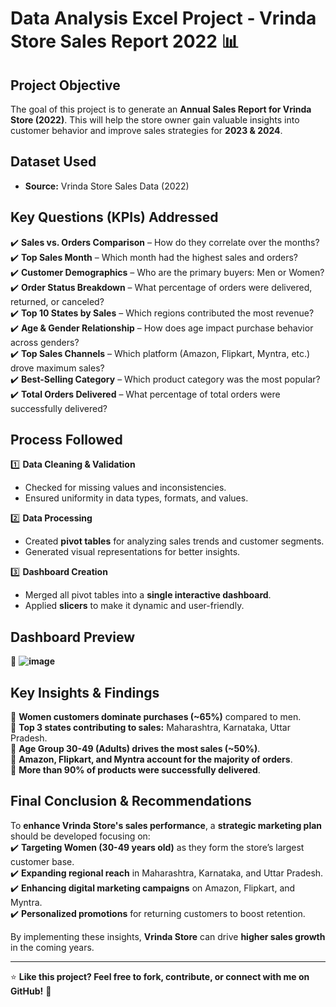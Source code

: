# Data Analysis Excel Project - Vrinda Store Sales Report 2022 📊  

## **Project Objective**  
The goal of this project is to generate an **Annual Sales Report for Vrinda Store (2022)**. This will help the store owner gain valuable insights into customer behavior and improve sales strategies for **2023 & 2024**.  

## **Dataset Used**  
- **Source:** Vrinda Store Sales Data (2022)  

## **Key Questions (KPIs) Addressed**  
✔️ **Sales vs. Orders Comparison** – How do they correlate over the months?  
✔️ **Top Sales Month** – Which month had the highest sales and orders?  
✔️ **Customer Demographics** – Who are the primary buyers: Men or Women?  
✔️ **Order Status Breakdown** – What percentage of orders were delivered, returned, or canceled?  
✔️ **Top 10 States by Sales** – Which regions contributed the most revenue?  
✔️ **Age & Gender Relationship** – How does age impact purchase behavior across genders?  
✔️ **Top Sales Channels** – Which platform (Amazon, Flipkart, Myntra, etc.) drove maximum sales?  
✔️ **Best-Selling Category** – Which product category was the most popular?  
✔️ **Total Orders Delivered** – What percentage of total orders were successfully delivered?  

## **Process Followed**  
1️⃣ **Data Cleaning & Validation**  
   - Checked for missing values and inconsistencies.  
   - Ensured uniformity in data types, formats, and values.  

2️⃣ **Data Processing**  
   - Created **pivot tables** for analyzing sales trends and customer segments.  
   - Generated visual representations for better insights.  

3️⃣ **Dashboard Creation**  
   - Merged all pivot tables into a **single interactive dashboard**.  
   - Applied **slicers** to make it dynamic and user-friendly.  

## **Dashboard Preview**  
📌 **![image](https://github.com/user-attachments/assets/da453e61-f2aa-4150-abfa-69c6a1bb0cd7)**  

## **Key Insights & Findings**  

📌 **Women customers dominate purchases (~65%)** compared to men.  
📌 **Top 3 states contributing to sales:** Maharashtra, Karnataka, Uttar Pradesh.  
📌 **Age Group 30-49 (Adults) drives the most sales (~50%)**.  
📌 **Amazon, Flipkart, and Myntra account for the majority of orders**.  
📌 **More than 90% of products were successfully delivered**.  

## **Final Conclusion & Recommendations**  

To **enhance Vrinda Store's sales performance**, a **strategic marketing plan** should be developed focusing on:  
✔️ **Targeting Women (30-49 years old)** as they form the store’s largest customer base.  
✔️ **Expanding regional reach** in Maharashtra, Karnataka, and Uttar Pradesh.  
✔️ **Enhancing digital marketing campaigns** on Amazon, Flipkart, and Myntra.  
✔️ **Personalized promotions** for returning customers to boost retention.  

By implementing these insights, **Vrinda Store** can drive **higher sales growth** in the coming years.  

---
⭐ **Like this project? Feel free to fork, contribute, or connect with me on GitHub!** 🚀  

